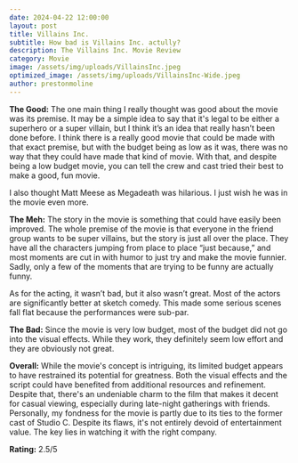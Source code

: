 ```yaml
---
date: 2024-04-22 12:00:00
layout: post
title: Villains Inc.
subtitle: How bad is Villains Inc. actully?
description: The Villains Inc. Movie Review
category: Movie
image: /assets/img/uploads/VillainsInc.jpeg
optimized_image: /assets/img/uploads/VillainsInc-Wide.jpeg
author: prestonmoline
---
```


**The Good:**
The one main thing I really thought was good about the movie was its premise. It may be a simple idea to say that it's legal to be either a superhero or a super villain, but I think it’s an idea that really hasn’t been done before. I think there is a really good movie that could be made with that exact premise, but with the budget being as low as it was, there was no way that they could have made that kind of movie. With that, and despite being a low budget movie, you can tell the crew and cast tried their best to make a good, fun movie. 

I also thought Matt Meese as Megadeath was hilarious. I just wish he was in the movie even more.


**The Meh:**
The story in the movie is something that could have easily been improved. The whole premise of the movie is that everyone in the friend group wants to be super villains, but the story is just all over the place. They have all the characters jumping from place to place “just because,” and most moments are cut in with humor to just try and make the movie funnier. Sadly, only a few of the moments that are trying to be funny are actually funny.

As for the acting, it wasn’t bad, but it also wasn’t great. Most of the actors are significantly better at sketch comedy. This made some serious scenes fall flat because the performances were sub-par.



**The Bad:**
Since the movie is very low budget, most of the budget did not go into the visual effects. While they work, they definitely seem low effort and they are obviously not great.


**Overall:**
While the movie's concept is intriguing, its limited budget appears to have restrained its potential for greatness. Both the visual effects and the script could have benefited from additional resources and refinement. Despite that, there's an undeniable charm to the film that makes it decent for casual viewing, especially during late-night gatherings with friends. Personally, my fondness for the movie is partly due to its ties to the former cast of Studio C. Despite its flaws, it's not entirely devoid of entertainment value. The key lies in watching it with the right company.


**Rating:**
2.5/5
